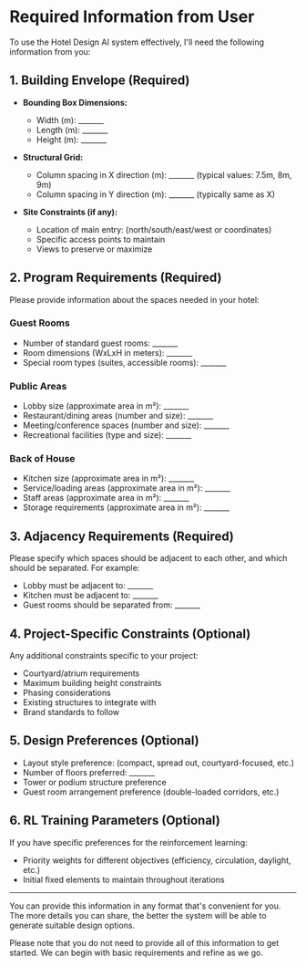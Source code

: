 # Required Information from User

To use the Hotel Design AI system effectively, I'll need the following information from you:

## 1. Building Envelope (Required)

- **Bounding Box Dimensions:**
  - Width (m): _______
  - Length (m): _______
  - Height (m): _______
  
- **Structural Grid:**
  - Column spacing in X direction (m): _______ (typical values: 7.5m, 8m, 9m)
  - Column spacing in Y direction (m): _______ (typically same as X)
  
- **Site Constraints (if any):**
  - Location of main entry: (north/south/east/west or coordinates)
  - Specific access points to maintain
  - Views to preserve or maximize

## 2. Program Requirements (Required)

Please provide information about the spaces needed in your hotel:

### Guest Rooms

- Number of standard guest rooms: _______
- Room dimensions (WxLxH in meters): _______
- Special room types (suites, accessible rooms): _______

### Public Areas

- Lobby size (approximate area in m²): _______
- Restaurant/dining areas (number and size): _______
- Meeting/conference spaces (number and size): _______
- Recreational facilities (type and size): _______

### Back of House

- Kitchen size (approximate area in m²): _______
- Service/loading areas (approximate area in m²): _______
- Staff areas (approximate area in m²): _______
- Storage requirements (approximate area in m²): _______

## 3. Adjacency Requirements (Required)

Please specify which spaces should be adjacent to each other, and which should be separated. For example:

- Lobby must be adjacent to: _______
- Kitchen must be adjacent to: _______
- Guest rooms should be separated from: _______

## 4. Project-Specific Constraints (Optional)

Any additional constraints specific to your project:

- Courtyard/atrium requirements
- Maximum building height constraints
- Phasing considerations
- Existing structures to integrate with
- Brand standards to follow

## 5. Design Preferences (Optional)

- Layout style preference: (compact, spread out, courtyard-focused, etc.)
- Number of floors preferred: _______
- Tower or podium structure preference
- Guest room arrangement preference (double-loaded corridors, etc.)

## 6. RL Training Parameters (Optional)

If you have specific preferences for the reinforcement learning:

- Priority weights for different objectives (efficiency, circulation, daylight, etc.)
- Initial fixed elements to maintain throughout iterations

---

You can provide this information in any format that's convenient for you. The more details you can share, the better the system will be able to generate suitable design options.

Please note that you do not need to provide all of this information to get started. We can begin with basic requirements and refine as we go.
